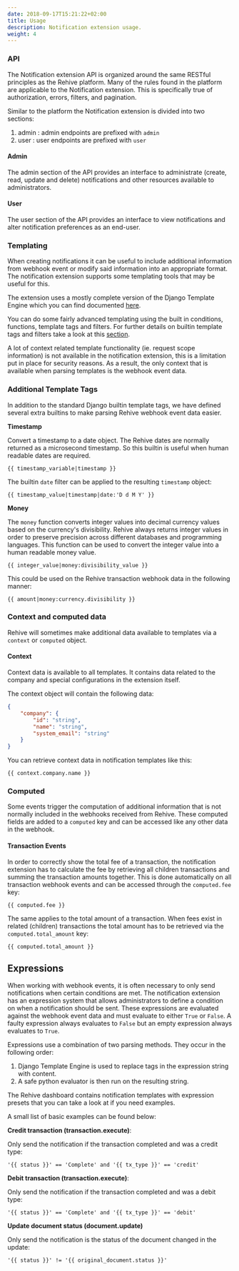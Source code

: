 ```yaml
---
date: 2018-09-17T15:21:22+02:00
title: Usage
description: Notification extension usage.
weight: 4
---
```


### API

The Notification extension API is organized around the same RESTful principles as the Rehive platform. Many of the rules found in the platform are applicable to the Notification extension. This is  specifically true of authorization, errors, filters, and pagination.

Similar to the platform the Notification extension is divided into two sections:

1. admin : admin endpoints are prefixed with `admin`
2. user : user endpoints are prefixed with `user`

#### Admin

The admin section of the API provides an interface to administrate (create, read, update and delete) notifications and other resources available to administrators.

#### User

The user section of the API provides an interface to view notifications and alter notification preferences as an end-user.

### Templating

When creating notifications it can be useful to include additional information from webhook event or modify said information into an appropriate format. The notification extension supports some templating tools that may be useful for this.

The extension uses a mostly complete version of the Django Template Engine which you can find documented [here](https://docs.djangoproject.com/en/4.0/ref/templates/builtins/).

You can do some fairly advanced templating using the built in conditions, functions, template tags and filters. For further details on builtin template tags and filters take a look at this [section](https://docs.djangoproject.com/en/1.11/ref/templates/builtins/).

<aside class="notice">
	A lot of context related template functionality (ie. request scope information) is not available in the notification extension, this is a limitation put in place for security reasons. As a result, the only context that is available when parsing templates is the webhook event data.
</aside>

### Additional Template Tags

In addition to the standard Django builtin template tags, we have defined several extra builtins to make parsing Rehive webhook event data easier.

**Timestamp**

Convert a timestamp to a date object. The Rehive dates are normally returned as a microsecond timestamp. So this builtin is useful when human readable dates are required.

```text
{{ timestamp_variable|timestamp }}
```

The builtin `date` filter can be applied to the resulting `timestamp` object:

```text
{{ timestamp_value|timestamp|date:'D d M Y' }}
```

**Money**

The `money` function converts integer values into decimal currency values based on the currency's divisibility. Rehive always returns integer values in order to preserve precision across different databases and programming languages. This function can be used to convert the integer value into a human readable money value.

```text
{{ integer_value|money:divisibility_value }}
```

This could be used on the Rehive transaction webhook data in the following manner:

```text
{{ amount|money:currency.divisibility }}
```

### Context and computed data

Rehive will sometimes make additional data available to templates via a `context` or `computed` object.

#### Context

Context data is available to all templates. It contains data related to the company and special configurations in the extension itself.

The context object will contain the following data:

```json
{
	"company": {
		"id": "string",
		"name": "string",
		"system_email": "string"
	}
}
```

You can retrieve context data in notification templates like this:

```text
{{ context.company.name }}
```

### Computed

Some events trigger the computation of additional information that is not normally included in the webhooks received from Rehive. These computed fields are added to a `computed` key and can be accessed like any other data in the webhook.

#### Transaction Events

In order to correctly show the total fee of a transaction, the notification extension has to calculate the fee by retrieving all children transactions and summing the transaction amounts together. This is done automatically on all transaction webhook events and can be accessed through the `computed.fee` key:

```
{{ computed.fee }}
```

The same applies to the total amount of a transaction. When fees exist in related (children) transactions the total amount has to be retrieved via the `computed.total_amount` key:

```
{{ computed.total_amount }}
```

## Expressions

When working with webhook events, it is often necessary to only send notifications when certain conditions are met. The notification extension has an expression system that allows administrators to define a condition on when a notification should be sent. These expressions are evaluated against the webhook event data and must evaluate to either `True` or `False`. A faulty expression always evaluates to `False` but an empty expression always evaluates to `True`.

Expressions use a combination of two parsing methods. They occur in the following order:
1. Django Template Engine is used to replace tags in the expression string with content.
2. A safe python evaluator is then run on the resulting string.

The Rehive dashboard contains notification templates with expression presets that you can take a look at if you need examples.

A small list of basic examples can be found below:

**Credit transaction (transaction.execute)**:

Only send the notification if the transaction completed and was a credit type:

```text
'{{ status }}' == 'Complete' and '{{ tx_type }}' == 'credit'
```

**Debit transaction (transaction.execute)**:

Only send the notification if the transaction completed and was a debit type:

```text
'{{ status }}' == 'Complete' and '{{ tx_type }}' == 'debit'
```

**Update document status (document.update)**

Only send the notification is the status of the document changed in the update:

```text
'{{ status }}' != '{{ original_document.status }}'
```
